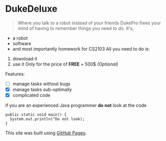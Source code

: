 # DukeDeluxe
> Where you talk to a robot instead of your friends
DukePro frees your mind of having to remember things you need to do. It's,
- a robot
- software
- and most importantly homework for CS2103
All you need to do is:
1. download it
2. use it
Only for the price of **FREE** + 500$ *(Optional)*

Features:
- [ ] manage tasks without bugs
- [x] manage tasks sub-optimally
- [x] complicated code

if you are an experienced Java programmer **do not** look at the code
```
public static void main() {
  System.out.println("Do not look);
}
```

This site was built using [GitHub Pages](https://pages.github.com/).